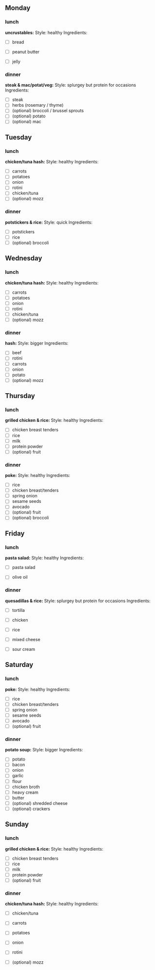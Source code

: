## Monday

### lunch

**uncrustables:**
Style: healthy
Ingredients:
- [ ] bread
- [ ] peanut butter
- [ ] jelly


### dinner

**steak & mac/potat/veg:**
Style: splurgey but protein for occasions
Ingredients:
- [ ] steak
- [ ] herbs (rosemary / thyme)
- [ ] (optional) broccoli / brussel sprouts
- [ ] (optional) potato
- [ ] (optional) mac

## Tuesday

### lunch

**chicken/tuna hash:**
Style: healthy
Ingredients:
- [ ] carrots
- [ ] potatoes
- [ ] onion
- [ ] rotini
- [ ] chicken/tuna
- [ ] (optional) mozz

### dinner

**potstickers & rice:**
Style: quick
Ingredients:
- [ ] potstickers
- [ ] rice
- [ ] (optional) broccoli

## Wednesday

### lunch

**chicken/tuna hash:**
Style: healthy
Ingredients:
- [ ] carrots
- [ ] potatoes
- [ ] onion
- [ ] rotini
- [ ] chicken/tuna
- [ ] (optional) mozz

### dinner

**hash:**
Style: bigger
Ingredients:
- [ ] beef
- [ ] rotini
- [ ] carrots
- [ ] onion
- [ ] potato
- [ ] (optional) mozz

## Thursday

### lunch

**grilled chicken & rice:**
Style: healthy
Ingredients:
- [ ] chicken breast tenders
- [ ] rice
- [ ] milk
- [ ] protein powder
- [ ] (optional) fruit

### dinner

**poke:**
Style: healthy
Ingredients:
- [ ] rice
- [ ] chicken breast/tenders
- [ ] spring onion
- [ ] sesame seeds
- [ ] avocado
- [ ] (optional) fruit
- [ ] (optional) broccoli

## Friday

### lunch

**pasta salad:**
Style: healthy
Ingredients:
- [ ] pasta salad
- [ ] olive oil


### dinner

**quesadillas & rice:**
Style: splurgey but protein for occasions
Ingredients:
- [ ] tortilla
- [ ] chicken
- [ ] rice
- [ ] mixed cheese
- [ ] sour cream


## Saturday

### lunch

**poke:**
Style: healthy
Ingredients:
- [ ] rice
- [ ] chicken breast/tenders
- [ ] spring onion
- [ ] sesame seeds
- [ ] avocado
- [ ] (optional) fruit

### dinner

**potato soup:**
Style: bigger
Ingredients:
- [ ] potato
- [ ] bacon
- [ ] onion
- [ ] garlic
- [ ] flour
- [ ] chicken broth
- [ ] heavy cream
- [ ] butter
- [ ] (optional) shredded cheese
- [ ] (optional) crackers

## Sunday

### lunch

**grilled chicken & rice:**
Style: healthy
Ingredients:
- [ ] chicken breast tenders
- [ ] rice
- [ ] milk
- [ ] protein powder
- [ ] (optional) fruit

### dinner

**chicken/tuna hash:**
Style: healthy
Ingredients:
- [ ] chicken/tuna
- [ ] carrots
- [ ] potatoes
- [ ] onion
- [ ] rotini
- [ ] (optional) mozz


